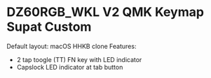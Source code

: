 # DZ60RGB_WKL V2 QMK Keymap Supat Custom

Default layout: macOS HHKB clone
Features:

- 2 tap toogle (TT) FN key with LED indicator
- Capslock LED indicator at tab button
